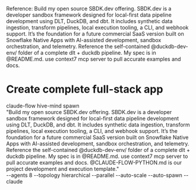 Reference:
Build my open source SBDK.dev offering. SBDK.dev is a developer sandbox framework designed for local-first data pipeline development using DLT, DuckDB, and dbt. It includes synthetic data ingestion, transform pipelines, local execution tooling, a CLI, and webhook support. It’s the foundation for a future commercial SaaS version built on Snowflake Native Apps with AI-assisted development, sandbox orchestration, and telemetry. Reference the self-contained @duckdb-dev-env/ folder of a complete dlt + duckdb pipeline. My spec is in @README.md. use context7 mcp server to pull accurate examples and docs. 



# Create complete full-stack app

claude-flow hive-mind spawn \
  "Build my open source SBDK.dev offering. SBDK.dev is a developer sandbox framework designed for local-first data pipeline development using DLT, DuckDB, and dbt. It includes synthetic data ingestion, transform pipelines, local execution tooling, a CLI, and webhook support. It’s the foundation for a future commercial SaaS version built on Snowflake Native Apps with AI-assisted development, sandbox orchestration, and telemetry. Reference the self-contained @duckdb-dev-env/ folder of a complete dlt + duckdb pipeline. My spec is in @README.md. use context7 mcp server to pull accurate examples and docs. @CLAUDE-FLOW-PYTHON.md is our project development and execution template." \
  --agents 8 --topology hierarchical --parallel --auto-scale --auto-spawn --claude